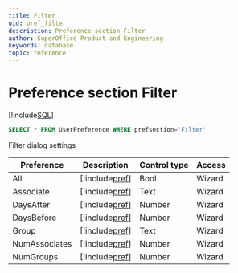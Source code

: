```yaml
---
title: Filter
uid: pref_filter
description: Preference section Filter
author: SuperOffice Product and Engineering
keywords: database
topic: reference
---
```


# Preference section Filter

[!include[SQL](./includes/to-view-pref.md)]

```SQL
SELECT * FROM UserPreference WHERE prefsection='Filter'
```

Filter dialog settings

| Preference | Description | Control type | Access |
|---|---|---|---|
| All | [!include[pref](./includes/pref-filter.md)] | Bool | Wizard |
| Associate | [!include[pref](./includes/pref-filter.md)] | Text | Wizard |
| DaysAfter | [!include[pref](./includes/pref-filter.md)] | Number | Wizard |
| DaysBefore | [!include[pref](./includes/pref-filter.md)] | Number | Wizard |
| Group | [!include[pref](./includes/pref-filter.md)] | Text | Wizard |
| NumAssociates | [!include[pref](./includes/pref-filter.md)] | Number | Wizard |
| NumGroups | [!include[pref](./includes/pref-filter.md)] | Number | Wizard |
